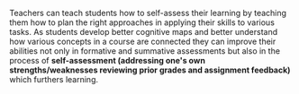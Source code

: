 Teachers can teach students how to self-assess their learning by teaching them how to plan the right approaches in applying their skills to various tasks. As students develop better cognitive maps and better understand how various concepts in a course are connected they can improve their abilities not only in formative and summative assessments but also in the process of **self-assessment (addressing one's own strengths/weaknesses reviewing prior grades and assignment feedback)** which furthers learning.